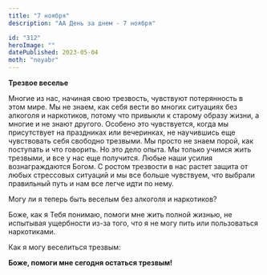 ```yaml
---
title: "7 ноября"
description: "АА День за днем - 7 ноября"

id: "312"
heroImage: ""
datePublished: 2023-05-04
moth: "noyabr"
---
```


**Трезвое веселье**

Многие из нас, начиная свою трезвость, чувствуют потерянность в этом мире. Мы
не знаем, как себя вести во многих ситуациях без алкоголя и наркотиков, потому
что привыкли к старому образу жизни, а многие и не знают другого. Особено это
чувствуется, когда мы присутствует на праздниках или вечеринках, не научившись
еще чувствовать себя свободно трезвыми. Мы просто не знаем порой, как
поступать и что говорить. Но это дело опыта. Мы только учимся жить трезвыми, и
все у нас еще получится. Любые наши усилия вознаграждаются Богом. С ростом
трезвости в нас растет защита от любых стрессовых ситуаций и мы все больше
чувствуем, что выбрали правильный путь и нам все легче идти по нему.

Могу ли я теперь быть веселым без алкоголя и наркотиков?

Боже, как я Тебя понимаю, помоги мне жить полной жизнью, не испытывая
ущербности из-за того, что я не могу пить или пользоваться наркотиками.

Как я могу веселиться трезвым:

**Боже, помоги мне сегодня остаться трезвым!**

